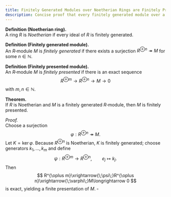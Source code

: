 ```yaml
---
title: Finitely Generated Modules over Noetherian Rings are Finitely Presented
description: Concise proof that every finitely generated module over a Noetherian ring admits a finite presentation.
---
```


**Definition (Noetherian ring).**  
A ring $R$ is *Noetherian* if every ideal of $R$ is finitely generated.

**Definition (Finitely generated module).**  
An $R$‑module $M$ is *finitely generated* if there exists a surjection $R^{\oplus n}\twoheadrightarrow M$ for some $n\in\mathbb N$.

**Definition (Finitely presented module).**  
An $R$‑module $M$ is *finitely presented* if there is an exact sequence  
$$
R^{\oplus m}\longrightarrow R^{\oplus n}\longrightarrow M\longrightarrow 0
$$
with $m,n\in\mathbb N$.

**Theorem.**  
If $R$ is Noetherian and $M$ is a finitely generated $R$‑module, then $M$ is finitely presented.

*Proof.*  
Choose a surjection  
$$
\varphi : R^{\oplus n}\twoheadrightarrow M.
$$
Let $K = \ker \varphi$. Because $R^{\oplus n}$ is Noetherian, $K$ is finitely generated; choose generators $k_1,\dots,k_m$ and define  
$$
\psi : R^{\oplus m}\longrightarrow R^{\oplus n}, \qquad e_j \mapsto k_j .
$$
Then  
$$
R^{\oplus m}\xrightarrow{\;\psi\;}R^{\oplus n}\xrightarrow{\;\varphi\;}M\longrightarrow 0
$$
is exact, yielding a finite presentation of $M$. $\square$